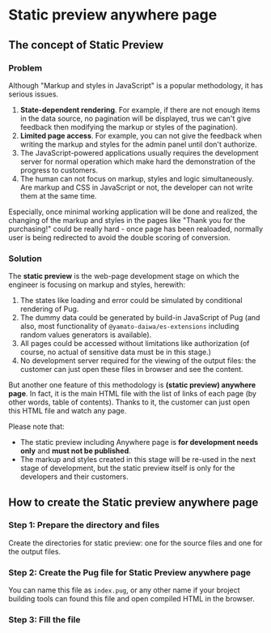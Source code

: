 # Static preview anywhere page

## The concept of Static Preview

### Problem

Although "Markup and styles in JavaScript" is a popular methodology, it has serious issues.

1. **State-dependent rendering**. For example, if there are not enough items in the data source, no pagination will be displayed, trus we can't give feedback then modifying the markup or styles of the pagination).
2. **Limited page access**. For example, you can not give the feedback when writing the markup and styles for the admin panel until don't authorize.
3. The JavaScript-powered applications usually requires the development server for normal operation which make hard the demonstration of the progress to customers.
4. The human can not focus on markup, styles and logic simultaneously. Are markup and CSS in JavaScript or not, the developer can not write them at the same time.

Especially, once minimal working application will be done and realized, the changing of the markup and styles in the pages like "Thank you for the purchasing!" could be really hard - once page has been realoaded, normally user is being redirected to avoid the double scoring of conversion.

### Solution

The **static preview** is the web-page development stage on which the engineer is focusing on markup and styles, herewith:

1. The states like loading and error could be simulated by conditional rendering of Pug.
2. The dummy data could be generated by build-in JavaScript of Pug (and also, most functionality of `@yamato-daiwa/es-extensions`
   including random values generators is available).
3. All pages could be accessed without limitations like authorization (of course, no actual of sensitive data must be in this stage.)
4. No development server required for the viewing of the output files: the customer can just open these files in browser and see the content.

But another one feature of this methodology is **(static preview) anywhere page**.
In fact, it is the main HTML file with the list of links of each page (by other words, table of contents).
Thanks to it, the customer can just open this HTML file and watch any page.

Please note that:

* The static preview including Anywhere page is **for development needs only** and **must not be published**.
* The markup and styles created in this stage will be re-used in the next stage of development, but the static preview itself
  is only for the developers and their customers.

## How to create the Static preview anywhere page

### Step 1: Prepare the directory and files

Create the directories for static preview: one for the source files and one for the output files.

### Step 2: Create the Pug file for Static Preview anywhere page

You can name this file as `index.pug`, or any other name if your broject building tools can found this file and open compiled HTML in the browser.

### Step 3: Fill the file
